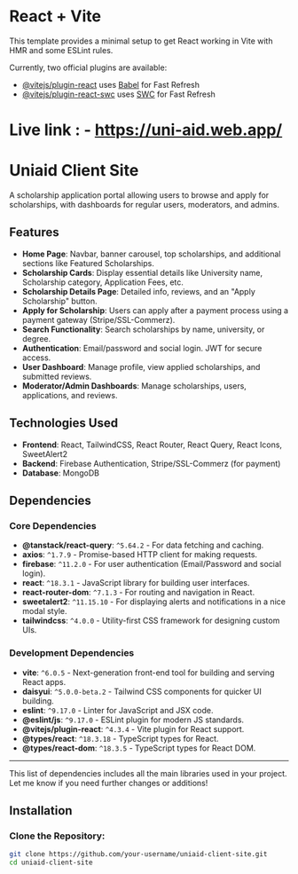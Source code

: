 # React + Vite

This template provides a minimal setup to get React working in Vite with HMR and some ESLint rules.

Currently, two official plugins are available:

- [@vitejs/plugin-react](https://github.com/vitejs/vite-plugin-react/blob/main/packages/plugin-react/README.md) uses [Babel](https://babeljs.io/) for Fast Refresh
- [@vitejs/plugin-react-swc](https://github.com/vitejs/vite-plugin-react-swc) uses [SWC](https://swc.rs/) for Fast Refresh

# Live link : - https://uni-aid.web.app/

# Uniaid Client Site 

A scholarship application portal allowing users to browse and apply for scholarships, with dashboards for regular users, moderators, and admins. 

## Features

- **Home Page**: Navbar, banner carousel, top scholarships, and additional sections like Featured Scholarships.
- **Scholarship Cards**: Display essential details like University name, Scholarship category, Application Fees, etc.
- **Scholarship Details Page**: Detailed info, reviews, and an "Apply Scholarship" button.
- **Apply for Scholarship**: Users can apply after a payment process using a payment gateway (Stripe/SSL-Commerz).
- **Search Functionality**: Search scholarships by name, university, or degree.
- **Authentication**: Email/password and social login. JWT for secure access.
- **User Dashboard**: Manage profile, view applied scholarships, and submitted reviews.
- **Moderator/Admin Dashboards**: Manage scholarships, users, applications, and reviews.

## Technologies Used
- **Frontend**: React, TailwindCSS, React Router, React Query, React Icons, SweetAlert2
- **Backend**: Firebase Authentication, Stripe/SSL-Commerz (for payment)
- **Database**: MongoDB

## Dependencies

### Core Dependencies
- **@tanstack/react-query**: `^5.64.2` - For data fetching and caching.
- **axios**: `^1.7.9` - Promise-based HTTP client for making requests.
- **firebase**: `^11.2.0` - For user authentication (Email/Password and social login).
- **react**: `^18.3.1` - JavaScript library for building user interfaces.
- **react-router-dom**: `^7.1.3` - For routing and navigation in React.
- **sweetalert2**: `^11.15.10` - For displaying alerts and notifications in a nice modal style.
- **tailwindcss**: `^4.0.0` - Utility-first CSS framework for designing custom UIs.

### Development Dependencies
- **vite**: `^6.0.5` - Next-generation front-end tool for building and serving React apps.
- **daisyui**: `^5.0.0-beta.2` - Tailwind CSS components for quicker UI building.
- **eslint**: `^9.17.0` - Linter for JavaScript and JSX code.
- **@eslint/js**: `^9.17.0` - ESLint plugin for modern JS standards.
- **@vitejs/plugin-react**: `^4.3.4` - Vite plugin for React support.
- **@types/react**: `^18.3.18` - TypeScript types for React.
- **@types/react-dom**: `^18.3.5` - TypeScript types for React DOM.

---

This list of dependencies includes all the main libraries used in your project. Let me know if you need further changes or additions!




## Installation

### Clone the Repository:
```bash
git clone https://github.com/your-username/uniaid-client-site.git
cd uniaid-client-site
